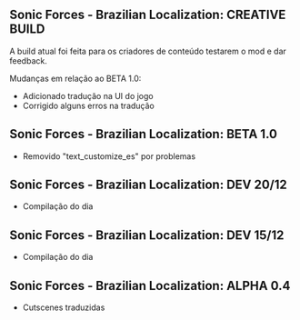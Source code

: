 ## Sonic Forces - Brazilian Localization: CREATIVE BUILD
A build atual foi feita para os criadores de conteúdo testarem o mod e dar feedback.

Mudanças em relação ao BETA 1.0:
- Adicionado tradução na UI do jogo
- Corrigido alguns erros na tradução

## Sonic Forces - Brazilian Localization: BETA 1.0
- Removido "text_customize_es" por problemas

## Sonic Forces - Brazilian Localization: DEV 20/12
- Compilação do dia

## Sonic Forces - Brazilian Localization: DEV 15/12
- Compilação do dia

## Sonic Forces - Brazilian Localization: ALPHA 0.4
- Cutscenes traduzidas